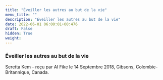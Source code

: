 ```yaml
---
title: "Éveiller les autres au but de la vie"
menu_title: ""
description: "Éveiller les autres au but de la vie"
date: 2022-06-01 06:00:01+00:476
draft: False
hidden: True
weight:
---
```

### Éveiller les autres au but de la vie

Seretta Kem - reçu par Al Fike le 14 Septembre 2018, Gibsons, Colombie-Britannique, Canada.



